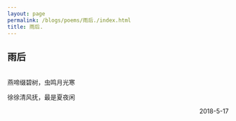 ```yaml
---
layout: page
permalink: /blogs/poems/雨后./index.html
title: 雨后.
---
```


## 雨后

<br>
燕啼缀碧树，虫鸣月光寒

徐徐清风抚，最是夏夜闲


<p align="right">2018-5-17</p>
